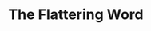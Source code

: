 ---
title: The Flattering Word
year: 1929
opening_date: 1929-01-22
closing_date: 
layout: productions
featured_image: 
image_caption:
image_credit:
playbill:
category:
Theatre: Theatre Jacksonville
cast:
  Lena: Birsa Shepard
  Eugene Tesh: Douglas B. Leatherbury
  Mary Rigley: Josephine Jackson
  Rev. Rigley: Lorenzo Baldwin
  Mrs. Zooker: Mrs. Lorenzo W. Baldwin
crew:
  Director: Mrs. E.R. Hoyt
  Setting: 
    - Anne C. Lalor
    - Mrs. E.R. Hoyt
understudies: 
orchestra:
external_links:
---